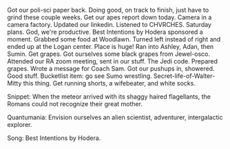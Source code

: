 Got our poli-sci paper back. Doing good, on track to finish, just have to grind these couple weeks. Get our apes report down today. Camera in a camera factory. Updated our linkedin. Listened to CHVRCHES. Saturday plans. God, we're productive. Best Intentions by Hodera sponsored a moment. Grabbed some food at Woodlawn. Turned left instead of right and ended up at the Logan center. Place is huge\! Ran into Ashley, Adan, then Sumin. Get grapes. Got ourselves some black grapes from Jewel-osco. Attended our RA zoom meeting, sent in our stuff. The Jedi code. Prepared grapes. Wrote a message for Coach Sam. Got our pushups in, showered. Good stuff. Bucketlist item: go see Sumo wrestling. Secret-life-of-Walter-Mitty this thing. Get running shorts, a wifebeater, and white socks.  
   
Snippet: When the meteor arrived with its shaggy haired flagellants, the Romans could not recognize their great mother. 

Quantumania:  Envision ourselves an alien scientist, adventurer, intergalactic explorer. 

Song: Best Intentions by Hodera.
